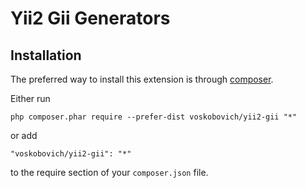 Yii2 Gii Generators
================================

Installation
------------

The preferred way to install this extension is through [composer](http://getcomposer.org/download/).

Either run

```
php composer.phar require --prefer-dist voskobovich/yii2-gii "*"
```

or add

```
"voskobovich/yii2-gii": "*"
```

to the require section of your `composer.json` file.